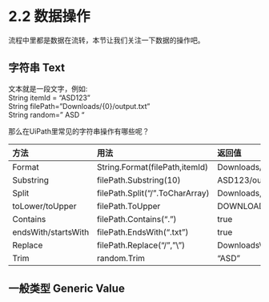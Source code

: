 # 2.2 数据操作

流程中里都是数据在流转，本节让我们关注一下数据的操作吧。

## 字符串 Text

文本就是一段文字，例如:  
String itemId = “ASD123”  
String filePath=”Downloads/{0}/output.txt”  
String random=” ASD “

那么在UiPath里常见的字符串操作有哪些呢？

| 方法 | 用法 | 返回值 |
| :--- | :--- | :--- |
| Format | String.Format\(filePath,itemId\) | Downloads/ASD123/output.txt |
| Substring | filePath.Substring\(10\) | ASD123/output.txt |
| Split | filePath.Split\(“/”.ToCharArray\) | Downloads, ASD123, output.txt |
| toLower/toUpper | filePath.ToUpper | DOWNLOADS/ASD123/OUTPUT.TXT |
| Contains | filePath.Contains\(“.”\) | true |
| endsWith/startsWith | filePath.EndsWith\(“.txt”\) | true |
| Replace | filePath.Replace\(“/”,”\”\) | Downloads\ASD123\output.txt |
| Trim | random.Trim | “ASD” |

## 一般类型 Generic Value





